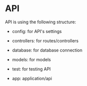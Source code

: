 # API 
API is using the following structure:

* config: for API's settings
* controllers: for routes/controllers
* database: for database connection
* models: for models
* test: for testing API

* app: application/api